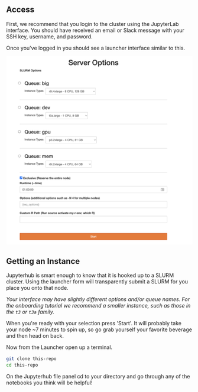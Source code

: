 ## Access

First, we recommend that you login to the cluster using the JupyterLab interface.  You should have received an email or Slack message with your SSH key, username, and password.

Once you've logged in you should see a launcher interface similar to this.

![image](../jupyterhub-control-panel.png)

## Getting an Instance

Jupyterhub is smart enough to know that it is hooked up to a SLURM cluster. Using the launcher form will transparently submit a SLURM for you place you onto that node.

*Your interface may have slightly different options and/or queue names. For the onboarding tutorial we recommend a smaller instance, such as those in the `t3` or `t3a` family.*

When you're ready with your selection press 'Start'. It will probably take your node ~7 minutes to spin up, so go grab yourself your favorite beverage and then head on back.

Now from the Launcher open up a terminal.

```bash
git clone this-repo
cd this-repo
```

On the Jupyterhub file panel cd to your directory and go through any of the notebooks you think will be helpful!
